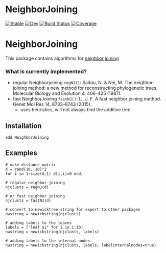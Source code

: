 # NeighborJoining

[![Stable](https://img.shields.io/badge/docs-stable-blue.svg)](https://BenjaminDoran.github.io/NeighborJoining.jl/stable/)
[![Dev](https://img.shields.io/badge/docs-dev-blue.svg)](https://BenjaminDoran.github.io/NeighborJoining.jl/dev/)
[![Build Status](https://github.com/BenjaminDoran/NeighborJoining.jl/actions/workflows/CI.yml/badge.svg?branch=main)](https://github.com/BenjaminDoran/NeighborJoining.jl/actions/workflows/CI.yml?query=branch%3Amain)
[![Coverage](https://codecov.io/gh/BenjaminDoran/NeighborJoining.jl/branch/main/graph/badge.svg)](https://codecov.io/gh/BenjaminDoran/NeighborJoining.jl)

# NeighborJoining

This package contains algorithms for [neighbor joining](https://en.wikipedia.org/wiki/Neighbor_joining)

### What is currently implemented?
* regular Neighborjoining `regNJ()`: Saitou, N. & Nei, M. The neighbor-joining method: a new method for reconstructing phylogenetic trees. Molecular Biology and Evolution 4, 406-425 (1987).
* fast NeighborJoining `fastNJ()`: Li, J. F. A fast neighbor joining method. Genet Mol Res 14, 8733–8743 (2015).
    * uses heuristics, will not always find the additive tree


## Installation

```
add NeighborJoining
```

## Examples

```
# make distance matrix
d = rand(10, 10)^2
for i in 1:size(d,1) d[i,i]=0 end;

# regular neighbor joining
njclusts = regNJ(d)

# or fast neighbor joining
njclusts = fastNJ(d)

# convert to newicktree string for export to other packages
nwstring = newickstring(njclusts)

# adding labels to the leaves
labels = ["leaf $i" for i in 1:10]
nwstring = newickstring(njclusts, labels)

# adding labels to the internal nodes
nwstring = newickstring(njclusts, labels; labelinternalnodes=true)
```
